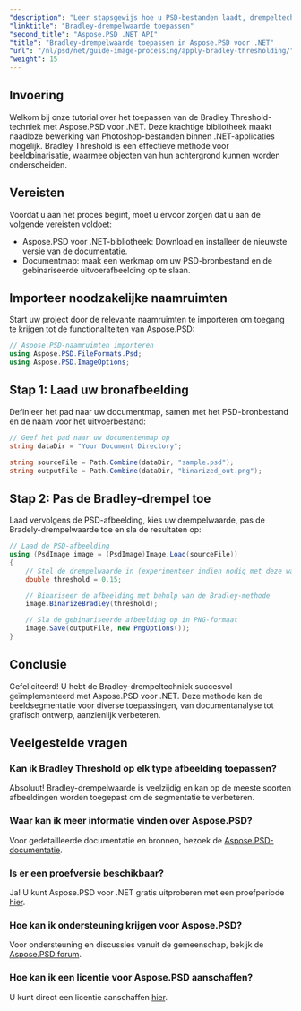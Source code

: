 ```yaml
---
"description": "Leer stapsgewijs hoe u PSD-bestanden laadt, drempeltechnieken toepast en uw resultaten in verschillende formaten opslaat. Zo verbetert u uw taken voor beeldsegmentatie voor uiteenlopende toepassingen."
"linktitle": "Bradley-drempelwaarde toepassen"
"second_title": "Aspose.PSD .NET API"
"title": "Bradley-drempelwaarde toepassen in Aspose.PSD voor .NET"
"url": "/nl/psd/net/guide-image-processing/apply-bradley-thresholding/"
"weight": 15
---
```


## Invoering

Welkom bij onze tutorial over het toepassen van de Bradley Threshold-techniek met Aspose.PSD voor .NET. Deze krachtige bibliotheek maakt naadloze bewerking van Photoshop-bestanden binnen .NET-applicaties mogelijk. Bradley Threshold is een effectieve methode voor beeldbinarisatie, waarmee objecten van hun achtergrond kunnen worden onderscheiden.

## Vereisten

Voordat u aan het proces begint, moet u ervoor zorgen dat u aan de volgende vereisten voldoet:

- Aspose.PSD voor .NET-bibliotheek: Download en installeer de nieuwste versie van de [documentatie](https://reference.aspose.com/psd/net/).
- Documentmap: maak een werkmap om uw PSD-bronbestand en de gebinariseerde uitvoerafbeelding op te slaan.

## Importeer noodzakelijke naamruimten

Start uw project door de relevante naamruimten te importeren om toegang te krijgen tot de functionaliteiten van Aspose.PSD:

```csharp
// Aspose.PSD-naamruimten importeren
using Aspose.PSD.FileFormats.Psd;
using Aspose.PSD.ImageOptions;
```

## Stap 1: Laad uw bronafbeelding

Definieer het pad naar uw documentmap, samen met het PSD-bronbestand en de naam voor het uitvoerbestand:

```csharp
// Geef het pad naar uw documentenmap op
string dataDir = "Your Document Directory";

string sourceFile = Path.Combine(dataDir, "sample.psd");
string outputFile = Path.Combine(dataDir, "binarized_out.png");
```

## Stap 2: Pas de Bradley-drempel toe

Laad vervolgens de PSD-afbeelding, kies uw drempelwaarde, pas de Bradely-drempelwaarde toe en sla de resultaten op:

```csharp
// Laad de PSD-afbeelding
using (PsdImage image = (PsdImage)Image.Load(sourceFile))
{
    // Stel de drempelwaarde in (experimenteer indien nodig met deze waarde)
    double threshold = 0.15;

    // Binariseer de afbeelding met behulp van de Bradley-methode
    image.BinarizeBradley(threshold);

    // Sla de gebinariseerde afbeelding op in PNG-formaat
    image.Save(outputFile, new PngOptions());
}
```

## Conclusie

Gefeliciteerd! U hebt de Bradley-drempeltechniek succesvol geïmplementeerd met Aspose.PSD voor .NET. Deze methode kan de beeldsegmentatie voor diverse toepassingen, van documentanalyse tot grafisch ontwerp, aanzienlijk verbeteren.

## Veelgestelde vragen

### Kan ik Bradley Threshold op elk type afbeelding toepassen?

Absoluut! Bradley-drempelwaarde is veelzijdig en kan op de meeste soorten afbeeldingen worden toegepast om de segmentatie te verbeteren.

### Waar kan ik meer informatie vinden over Aspose.PSD?

Voor gedetailleerde documentatie en bronnen, bezoek de [Aspose.PSD-documentatie](https://reference.aspose.com/psd/net/).

### Is er een proefversie beschikbaar?

Ja! U kunt Aspose.PSD voor .NET gratis uitproberen met een proefperiode [hier](https://releases.aspose.com/).

### Hoe kan ik ondersteuning krijgen voor Aspose.PSD?

Voor ondersteuning en discussies vanuit de gemeenschap, bekijk de [Aspose.PSD forum](https://forum.aspose.com/c/psd/34).

### Hoe kan ik een licentie voor Aspose.PSD aanschaffen?

U kunt direct een licentie aanschaffen [hier](https://purchase.conholdate.com/buy).